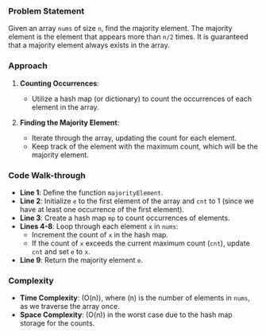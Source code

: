 ### Problem Statement
Given an array `nums` of size `n`, find the majority element. The majority element is the element that appears more than `n/2` times. It is guaranteed that a majority element always exists in the array.

### Approach
1. **Counting Occurrences**:
   - Utilize a hash map (or dictionary) to count the occurrences of each element in the array.

2. **Finding the Majority Element**:
   - Iterate through the array, updating the count for each element.
   - Keep track of the element with the maximum count, which will be the majority element.

### Code Walk-through
- **Line 1**: Define the function `majorityElement`.
- **Line 2**: Initialize `e` to the first element of the array and `cnt` to 1 (since we have at least one occurrence of the first element).
- **Line 3**: Create a hash map `mp` to count occurrences of elements.
- **Lines 4-8**: Loop through each element `x` in `nums`:
  - Increment the count of `x` in the hash map.
  - If the count of `x` exceeds the current maximum count (`cnt`), update `cnt` and set `e` to `x`.
- **Line 9**: Return the majority element `e`.

### Complexity
- **Time Complexity**: \(O(n)\), where \(n\) is the number of elements in `nums`, as we traverse the array once.
- **Space Complexity**: \(O(n)\) in the worst case due to the hash map storage for the counts.
